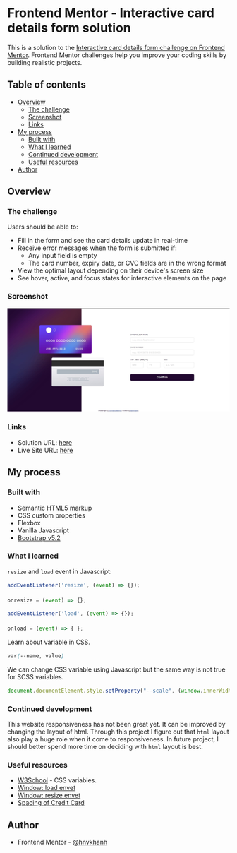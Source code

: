 # Frontend Mentor - Interactive card details form solution

This is a solution to the [Interactive card details form challenge on Frontend Mentor](https://www.frontendmentor.io/challenges/interactive-card-details-form-XpS8cKZDWw). Frontend Mentor challenges help you improve your coding skills by building realistic projects. 

## Table of contents

- [Overview](#overview)
  - [The challenge](#the-challenge)
  - [Screenshot](#screenshot)
  - [Links](#links)
- [My process](#my-process)
  - [Built with](#built-with)
  - [What I learned](#what-i-learned)
  - [Continued development](#continued-development)
  - [Useful resources](#useful-resources)
- [Author](#author)

## Overview

### The challenge

Users should be able to:

- Fill in the form and see the card details update in real-time
- Receive error messages when the form is submitted if:
  - Any input field is empty
  - The card number, expiry date, or CVC fields are in the wrong format
- View the optimal layout depending on their device's screen size
- See hover, active, and focus states for interactive elements on the page

### Screenshot

![](./screenshot-destop.jpg)

### Links

- Solution URL: [here](https://www.frontendmentor.io/solutions/interactive-card-details-bootstrap-v52-scss-NOQJWBHZXM)
- Live Site URL: [here](https://hnvkhanh.github.io/interactive-card-details-form-main/)

## My process

### Built with

- Semantic HTML5 markup
- CSS custom properties
- Flexbox
- Vanilla Javascript
- [Bootstrap v5.2](https://getbootstrap.com/docs/5.2/getting-started/introduction/)


### What I learned

`resize` and `load` event in Javascript:

```js
addEventListener('resize', (event) => {});

onresize = (event) => {};
```

```js
addEventListener('load', (event) => {});

onload = (event) => { };

```
Learn about variable in CSS.
```css
var(--name, value)
```
We can change CSS variable using Javascript but the same way is not true for SCSS variables.
```js
document.documentElement.style.setProperty("--scale", (window.innerWidth/1536));
```

### Continued development

This website responsiveness has not been great yet. It can be improved by changing the layout of html. Through this project I figure out that `html` layout also play a huge role when it come to responsiveness. In future project, I should better spend more time on deciding with `html` layout is best.

### Useful resources

- [W3School](https://www.w3schools.com/css/css3_variables.asp) - CSS variables.
- [Window: load envet](https://developer.mozilla.org/en-US/docs/Web/API/Window/load_event)
- [Window: resize envet](https://developer.mozilla.org/en-US/docs/Web/API/Window/resize_event) 
- [Spacing of Credit Card](https://w3programmings.com/how-to-add-letter-spacing-after-every-4-digits-of-credit-card-in-html-using-javascript/)


## Author

- Frontend Mentor - [@hnvkhanh](https://www.frontendmentor.io/profile/hnvkhanh)

